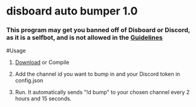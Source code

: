 # disboard auto bumper 1.0
 
### This program may get you banned off of Disboard or Discord, as it is a selfbot, and is not allowed in the [Guidelines](https://disboard.org/site/guidelines "Disboard Guidelines")

#Usage
1. [Download](https://github.com/unencouraged/disboard-auto-bumper/releases/) or Compile

2. Add the channel id you want to bump in and your Discord token in config.json

3. Run. It automatically sends "!d bump" to your chosen channel every 2 hours and 15 seconds.
